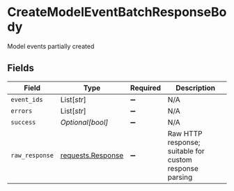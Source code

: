 # CreateModelEventBatchResponseBody

Model events partially created


## Fields

| Field                                                                                 | Type                                                                                  | Required                                                                              | Description                                                                           |
| ------------------------------------------------------------------------------------- | ------------------------------------------------------------------------------------- | ------------------------------------------------------------------------------------- | ------------------------------------------------------------------------------------- |
| `event_ids`                                                                           | List[*str*]                                                                           | :heavy_minus_sign:                                                                    | N/A                                                                                   |
| `errors`                                                                              | List[*str*]                                                                           | :heavy_minus_sign:                                                                    | N/A                                                                                   |
| `success`                                                                             | *Optional[bool]*                                                                      | :heavy_minus_sign:                                                                    | N/A                                                                                   |
| `raw_response`                                                                        | [requests.Response](https://requests.readthedocs.io/en/latest/api/#requests.Response) | :heavy_minus_sign:                                                                    | Raw HTTP response; suitable for custom response parsing                               |